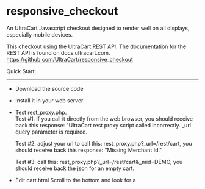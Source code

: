 responsive_checkout
===================

An UltraCart Javascript checkout designed to render well on all displays, especially mobile devices.

This checkout using the UltraCart REST API.
The documentation for the REST API is found on docs.ultracart.com.
https://github.com/UltraCart/responsive_checkout

Quick Start:
____________
 * Download the source code
 * Install it in your web server
 * Test rest_proxy.php.  
   Test #1: If you call it directly from the web browser, you should receive back this response: "UltraCart rest proxy script called incorrectly.  _url query parameter is required.
   
   Test #2:  adjust your url to call this:   rest_proxy.php?_url=/rest/cart, you should receive back this response: "Missing Merchant Id."
   
   Test #3:  call this: rest_proxy.php?_url=/rest/cart&_mid=DEMO, you should receive back the json for an empty cart.

 * Edit cart.html
   Scroll to the bottom and look for a <script> tag.  Change the following:
   
   merchantId: change this to your Merchant ID.
   
   continueShoppingUrl: change this to whatever your main product catalog or intro page is.
   
   accounting.settings: If you are not using USD currency, adjust this appropriately.
